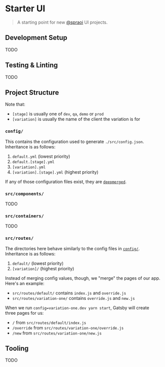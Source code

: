 # Starter UI

> A starting point for new [@spraoi](https://github.com/spraoi/) UI projects.

## Development Setup

TODO

## Testing & Linting

TODO

## Project Structure

Note that:

- `[stage]` is usually one of `dev`, `qa`, `demo` or `prod`
- `[variation]` is usually the name of the client the variation is for

### `config/`

This contains the configuration used to generate `./src/config.json`. Inheritance is as follows:

1. `default.yml` (lowest priority)
2. `default.[stage].yml`
3. `[variation].yml`
4. `[variation].[stage].yml` (highest priority)

If any of those configuration files exist, they are
[`deepmerged`](https://github.com/KyleAMathews/deepmerge).

### `src/components/`

TODO

### `src/containers/`

TODO

### `src/routes/`

The directories here behave similarly to the config files in [`config/`](#config). Inheritance is as follows:

1. `default/` (lowest priority)
3. `[variation]/` (highest priority)

Instead of merging config values, though, we "merge" the pages of our app. Here's an example:

- `src/routes/default/` contains `index.js` and `override.js`
- `src/routes/variation-one/` contains `override.js` and `new.js`

When we run `config=variation-one.dev yarn start`, Gatsby will create three pages for us:

- `/` from `src/routes/default/index.js`
- `/override` from `src/routes/variation-one/override.js`
- `/new` from `src/routes/variation-one/new.js`

## Tooling

TODO

